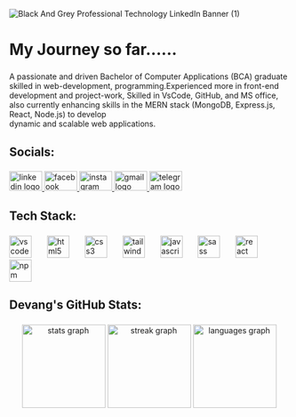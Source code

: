 
![Black And Grey Professional Technology LinkedIn Banner (1)](https://github.com/user-attachments/assets/76152fd4-8f66-4af2-82c1-4c071c8e3c50)

<h1 align="left">My Journey so far......</h1>

###

<p align="left">A passionate and driven Bachelor of Computer Applications (BCA) graduate skilled in web-development, programming.Experienced more in front-end development and project-work, Skilled in VsCode, GitHub, and MS office, also currently enhancing skills in the MERN stack (MongoDB, Express.js, React, Node.js) to develop <br>dynamic and scalable web applications.</p>

###

<h2 align="left">Socials:</h2>

###

<div align="left">
  <a href="www.linkedin.com/in/devangsalvi2004" target="_blank">
    <img src="https://raw.githubusercontent.com/maurodesouza/profile-readme-generator/master/src/assets/icons/social/linkedin/default.svg" width="59" height="35" alt="linkedin logo"  />
  </a>
  <a href="https://www.facebook.com/devang.salvi.79?mibextid=ZbWKwL" target="_blank">
    <img src="https://raw.githubusercontent.com/maurodesouza/profile-readme-generator/master/src/assets/icons/social/facebook/default.svg" width="59" height="35" alt="facebook logo"  />
  </a>
  <a href="https://www.instagram.com/devang.py/" target="_blank">
    <img src="https://raw.githubusercontent.com/maurodesouza/profile-readme-generator/master/src/assets/icons/social/instagram/default.svg" width="59" height="35" alt="instagram logo"  />
  </a>
  <a href="devangsalvi21@gmail.com" target="_blank">
    <img src="https://raw.githubusercontent.com/maurodesouza/profile-readme-generator/master/src/assets/icons/social/gmail/default.svg" width="59" height="35" alt="gmail logo"  />
  </a>
  <a href="https://www.facebook.com/devang.salvi.79?mibextid=ZbWKwL" target="_blank">
    <img src="https://raw.githubusercontent.com/maurodesouza/profile-readme-generator/master/src/assets/icons/social/telegram/default.svg" width="59" height="35" alt="telegram logo"  />
  </a>
</div>

###

<h2 align="left">Tech Stack:</h2>

###

<div align="left">
  <img src="https://cdn.jsdelivr.net/gh/devicons/devicon/icons/vscode/vscode-original.svg" height="40" alt="vscode logo"  />
  <img width="20" />
  <img src="https://skillicons.dev/icons?i=html" height="40" alt="html5 logo"  />
  <img width="20" />
  <img src="https://skillicons.dev/icons?i=css" height="40" alt="css3 logo"  />
  <img width="20" />
  <img src="https://cdn.simpleicons.org/tailwindcss/06B6D4" height="40" alt="tailwindcss logo"  />
  <img width="20" />
  <img src="https://skillicons.dev/icons?i=js" height="40" alt="javascript logo"  />
  <img width="20" />
  <img src="https://cdn.simpleicons.org/sass/CC6699" height="40" alt="sass logo"  />
  <img width="20" />
  <img src="https://cdn.simpleicons.org/react/61DAFB" height="40" alt="react logo"  />
  <img width="20" />
  <img src="https://cdn.simpleicons.org/npm/CB3837" height="40" alt="npm logo"  />
</div>

###

<h2 align="left">Devang's GitHub Stats:</h2>

###

<div align="center">
  <img src="https://github-readme-stats.vercel.app/api?username=DevSl20&hide_title=false&hide_rank=false&show_icons=true&include_all_commits=true&count_private=true&disable_animations=false&theme=github_dark&locale=en&hide_border=false&custom_title=Devang's%20GitHub%20Stats" height="150" alt="stats graph"  />
  <img src="https://streak-stats.demolab.com?user=DevSl20&locale=en&mode=daily&theme=github_dark&hide_border=false&border_radius=5" height="150" alt="streak graph"  />
  <img src="https://github-readme-stats.vercel.app/api/top-langs?username=DevSl20&locale=en&hide_title=false&layout=compact&card_width=320&langs_count=5&theme=github_dark&hide_border=false&custom_title=Languages" height="150" alt="languages graph"  />
</div>

###
